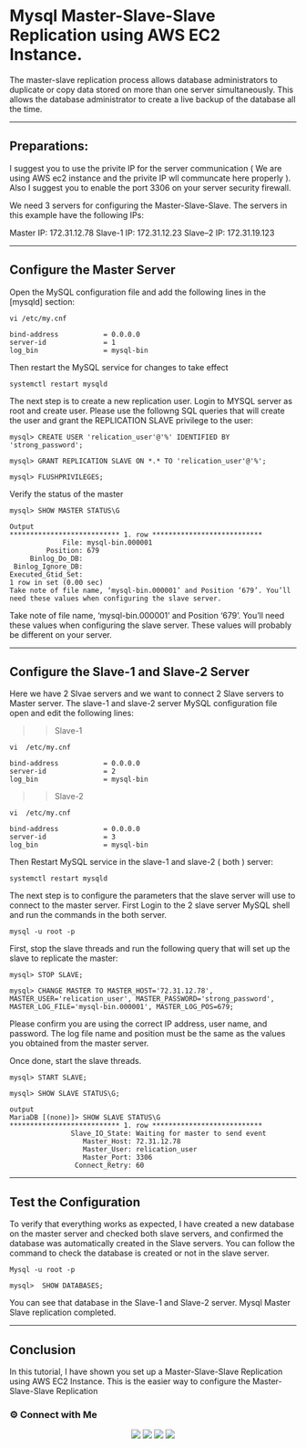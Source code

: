 # Mysql Master-Slave-Slave Replication using AWS EC2 Instance.

The master-slave replication process allows database administrators to duplicate or copy data stored on more than one server simultaneously. This allows the database administrator to create a live backup of the database all the time.

---
## Preparations:

I suggest you to use the privite IP for the server communication ( We are using AWS ec2 instance and the privite IP wll communcate here properly ). Also I suggest you to enable the port 3306 on your server security firewall.

We need 3 servers for configuring the Master-Slave-Slave. The servers in this example have the following IPs:

Master  IP: 172.31.12.78
Slave-1 IP:  172.31.12.23
Slave–2 IP: 172.31.19.123

-----
## Configure the Master Server
Open the MySQL configuration file and add the following lines in the [mysqld] section:

~~~
vi /etc/my.cnf

bind-address           = 0.0.0.0
server-id              = 1
log_bin                = mysql-bin
~~~

Then restart the MySQL service for changes to take effect

~~~
systemctl restart mysqld
~~~

The next step is to create a new replication user. Login to MYSQL server as root and create user. Please use the followng  SQL queries that will create the user and grant the REPLICATION SLAVE privilege to the user:

~~~
mysql> CREATE USER 'relication_user'@'%' IDENTIFIED BY 'strong_password';

mysql> GRANT REPLICATION SLAVE ON *.* TO 'relication_user'@'%';

mysql> FLUSHPRIVILEGES;
~~~

Verify the status of the master 
~~~
mysql> SHOW MASTER STATUS\G

Output
*************************** 1. row ***************************
             File: mysql-bin.000001
         Position: 679
     Binlog_Do_DB: 
 Binlog_Ignore_DB: 
Executed_Gtid_Set: 
1 row in set (0.00 sec)
Take note of file name, ‘mysql-bin.000001’ and Position ‘679’. You’ll need these values when configuring the slave server. 
~~~

Take note of file name, ‘mysql-bin.000001’ and Position ‘679’. You’ll need these values when configuring the slave server. These values will probably be different on your server.

-------
## Configure the Slave-1 and Slave-2 Server

Here we have 2 Slvae servers and we want to connect 2 Slave servers to Master server. The slave-1 and slave-2 server MySQL configuration file open and edit the following lines:

>>Slave-1
~~~
vi  /etc/my.cnf

bind-address           = 0.0.0.0
server-id              = 2
log_bin                = mysql-bin
~~~

>>Slave-2
~~~
vi  /etc/my.cnf

bind-address           = 0.0.0.0
server-id              = 3
log_bin                = mysql-bin
~~~

Then Restart MySQL service in the slave-1 and slave-2 ( both ) server:

~~~
systemctl restart mysqld
~~~

The next step is to configure the parameters that the slave server will use to connect to the master server. First Login to the 2 slave server MySQL shell and run the commands in the both server.

~~~
mysql -u root -p
~~~
First, stop the slave threads and run the following query that will set up the slave to replicate the master:

~~~
mysql> STOP SLAVE;

mysql> CHANGE MASTER TO MASTER_HOST='72.31.12.78', MASTER_USER='relication_user', MASTER_PASSWORD='strong_password', MASTER_LOG_FILE='mysql-bin.000001', MASTER_LOG_POS=679;
~~~
Please confirm you are using the correct IP address, user name, and password. The log file name and position must be the same as the values you obtained from the master server.

Once done, start the slave threads.
~~~
mysql> START SLAVE;

mysql> SHOW SLAVE STATUS\G;

output
MariaDB [(none)]> SHOW SLAVE STATUS\G
*************************** 1. row ***************************
               Slave_IO_State: Waiting for master to send event
                  Master_Host: 72.31.12.78
                  Master_User: relication_user
                  Master_Port: 3306
                Connect_Retry: 60
~~~

----
## Test the Configuration

To verify that everything works as expected, I have created a new database on the master server and checked both slave servers, and confirmed the database was automatically created in the Slave servers. You can follow the command to check the database is created or not in the slave server.

~~~
Mysql -u root -p 

mysql>  SHOW DATABASES;
~~~

You can see that database in the Slave-1 and Slave-2 server. Mysql Master Slave replication completed.

---
## Conclusion
In this tutorial, I have shown you set up a Master-Slave-Slave Replication using AWS EC2 Instance. This is the easier way to configure the Master-Slave-Slave Replication


### ⚙️ Connect with Me

 <p align="center">
<a href="mailto:aparthan275@gmail.com"><img src="https://img.shields.io/badge/Gmail-D14836?style=for-the-badge&logo=gmail&logoColor=white"/></a>
<a href="https://www.instagram.com/_r.e.b.e.l.z_33/"><img src="https://img.shields.io/badge/Instagram-E4405F?style=for-the-badge&logo=instagram&logoColor=white"/></a>
<a href="https://www.linkedin.com/in/abhiraj-parthan-82038b191"><img src="https://img.shields.io/badge/LinkedIn-0077B5?style=for-the-badge&logo=linkedin&logoColor=white"/></a> 
<a href="https://www.wppredirect.tk/go/?p=918893532145&m=Abhiraj%20Parthan."><img src="https://img.shields.io/badge/WhatsApp-25D366?style=for-the-badge&logo=whatsapp&logoColor=white"/></a>
  </a></p>
</div>


